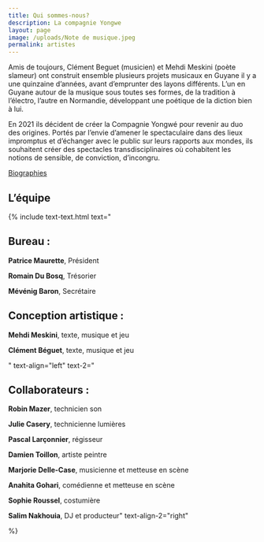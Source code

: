 ```yaml
---
title: Qui sommes-nous?
description: La compagnie Yongwe
layout: page
image: /uploads/Note de musique.jpeg
permalink: artistes
---
```


Amis de toujours, Clément Beguet (musicien) et Mehdi Meskini (poète slameur) ont construit ensemble plusieurs projets musicaux en Guyane il y a une quinzaine d’années, avant d’emprunter des layons différents. L’un en Guyane autour de la musique sous toutes ses formes, de la tradition à l’électro, l’autre en Normandie, développant une poétique de la diction bien à lui.

En 2021 ils décident de créer la Compagnie Yongwé pour revenir au duo des origines. Portés par l’envie d’amener le spectaculaire dans des lieux impromptus et d’échanger avec le public sur leurs rapports aux mondes, ils souhaitent créer des spectacles transdisciplinaires où cohabitent les notions de sensible, de conviction, d’incongru.


[Biographies](biographies)

## L’équipe

{% include text-text.html 
text="
## Bureau :

**Patrice Maurette**, Président

**Romain Du Bosq**, Trésorier

**Mévénig Baron**, Secrétaire

## Conception artistique :

**Mehdi Meskini**, texte, musique et jeu

**Clément Béguet**, texte, musique et jeu


"
text-align="left"
text-2="
## Collaborateurs :

**Robin Mazer**, technicien son

**Julie Casery**, technicienne lumières

**Pascal Larçonnier**, régisseur

**Damien Toillon**, artiste peintre

**Marjorie Delle-Case**, musicienne et metteuse en scène

**Anahita Gohari**, comédienne et metteuse en scène

**Sophie Roussel**, costumière

**Salim Nakhouia**, DJ et producteur"
text-align-2="right"

%}


